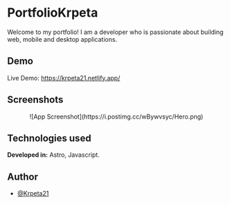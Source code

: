 
# PortfolioKrpeta
Welcome to my portfolio! I am a developer who is passionate about building web, mobile and desktop applications.


## Demo
Live Demo: https://krpeta21.netlify.app/

## Screenshots

<p align="center">![App Screenshot](https://i.postimg.cc/wBywvsyc/Hero.png)</p>

## Technologies used

**Developed in:** Astro, Javascript.


## Author

- [@Krpeta21](https://github.com/Krpeta21)

